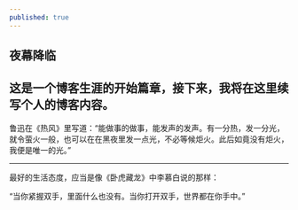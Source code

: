 ```yaml
---
published: true
---
```

## 夜幕降临

这是一个博客生涯的开始篇章，接下来，我将在这里续写个人的博客内容。
---
鲁迅在《热风》里写道：“能做事的做事，能发声的发声。有一分热，发一分光，就令萤火一般，也可以在在黑夜里发一点光，不必等候炬火。此后如竟没有炬火，我便是唯一的光。”

---
最好的生活态度，应当是像《卧虎藏龙》中李慕白说的那样：

“当你紧握双手，里面什么也没有。当你打开双手，世界都在你手中。”
